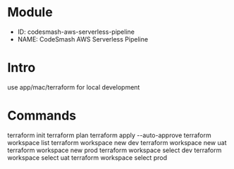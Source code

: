 # Module

- ID: codesmash-aws-serverless-pipeline
- NAME: CodeSmash AWS Serverless Pipeline

# Intro

use app/mac/terraform for local development

# Commands

terraform init
terraform plan
terraform apply --auto-approve
terraform workspace list
terraform workspace new dev
terraform workspace new uat
terraform workspace new prod
terraform workspace select dev
terraform workspace select uat
terraform workspace select prod
